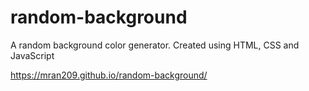 # random-background
A random background color generator.
Created using HTML, CSS and JavaScript

https://mran209.github.io/random-background/
